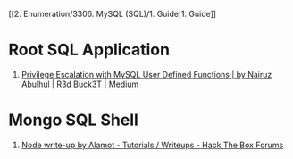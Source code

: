 [[2. Enumeration/3306. MySQL (SQL)/1. Guide|1. Guide]]


# Root SQL Application 

1. [Privilege Escalation with MySQL User Defined Functions | by Nairuz Abulhul | R3d Buck3T | Medium](https://medium.com/r3d-buck3t/privilege-escalation-with-mysql-user-defined-functions-996ef7d5ceaf)


# Mongo SQL Shell

1. [Node write-up by Alamot - Tutorials / Writeups - Hack The Box Forums](https://forum.hackthebox.eu/discussion/548/node-write-up-by-alamot)